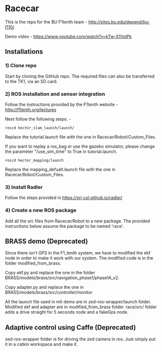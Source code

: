 # Racecar

This is the repo for the BU F1tenth team - http://sites.bu.edu/depend/bu-f110/

Demo video - https://www.youtube.com/watch?v=kTw-X1VolPk

## Installations

### 1) Clone repo

Start by cloning the GitHub repo. The required files can also be transferred to the TK1, via an SD card.

### 2) ROS installation and sensor integration

Follow the instructions provided by the F1tenth website - http://f1tenth.org/lectures

Next follow the following steps: -

``` 
roscd hector_slam_launch/launch/
```

Replace the tutorial.launch file with the one in Racecar/Robot/Custom_Files.

If you want to replay a ros_bag or use the gazebo simulator, please change the parameter "/use_sim_time" to True in tutorial.launch.

```
roscd hector_mapping/launch
```

Replace the mapping_defualt.launch file with the one in Racecar/Robot/Custom_Files.

### 3) Install Radler

Follow the steps provided in https://sri-csl.github.io/radler/

### 4) Create a new ROS package

Add all the src files from Racecar/Robot to a new package. The provided instructions below assume the package to be named 'race'.

## BRASS demo (Deprecated)
Since there isn't GPS in the F1_tenth system, we have to modified the ekf node in order to make it work with our system. The modified code is in the folder modified_from_brass.
 
Copy ekf.py and replace the one in the folder BRASS/models/brass/src/navigation_phase1/phase1A_v2. 

Copy adapter.py and replace the one in BRASS/models/brass/src/controller/monitor

All the launch file used in mit demo are in zed-ros-wrapper/launch folder. Modified ekf and adapter are in modified_from_brass folder. race/src/ folder adds a drive straight for 5 seconds node and a fakeGps node.

## Adaptive control using Caffe (Deprecated)
zed-ros-wrapper folder is for driving the zed camera in ros. Just simply put it in a catkin workspace and make it.
